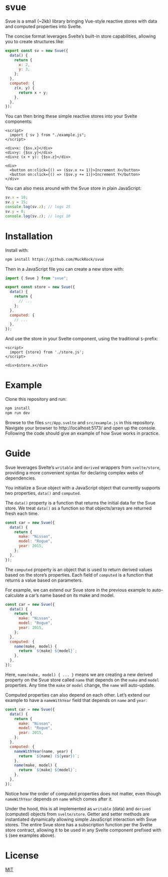 # svue

Svue is a small (~2kb) library bringing Vue-style reactive stores with data and computed properties into Svelte.

The concise format leverages Svelte’s built-in store capabilities, allowing you to create structures like:

```javascript
export const sv = new Svue({
  data() {
    return {
      x: 2,
      y: 3,
    };
  },
  computed: {
    z(x, y) {
      return x + y;
    },
  },
});
```

You can then bring these simple reactive stores into your Svelte components:

```svelte
<script>
  import { sv } from "./example.js";
</script>

<div>x: {$sv.x}</div>
<div>y: {$sv.y}</div>
<div>z (x + y): {$sv.z}</div>

<div>
  <button on:click={() => ($sv.x += 1)}>Increment X</button>
  <button on:click={() => ($sv.y += 1)}>Increment Y</button>
</div>
```

You can also mess around with the Svue store in plain JavaScript:

```javascript
sv.x = 10;
sv.y = 15;
console.log(sv.z); // logs 25
sv.y = 0;
console.log(sv.z); // logs 10
```

# Installation

Install with:

```sh
npm install https://github.com/MuckRock/svue
```

Then in a JavaScript file you can create a new store with:

```javascript
import { Svue } from "svue";

export const store = new Svue({
  data() {
    return {
      // ...
    };
  },
  computed: {
    // ...
  },
});
```

And use the store in your Svelte component, using the traditional `$`-prefix:

```svelte
<script>
  import {store} from './store.js';
</script>

<div>$store.x</div>
```

# Example

Clone this repository and run:

```bash
npm install
npm run dev
```

Browse to the files `src/App.svelte` and `src/example.js` in this repository. Navigate your browser to http://localhost:5173/ and open up the console. Following the code should give an example of how Svue works in practice.

# Guide

Svue leverages Svelte’s `writable` and `derived` wrappers from `svelte/store`, providing a more convenient syntax for declaring complex webs of dependencies.

You initialize a Svue object with a JavaScript object that currently supports two properties, `data()` and `computed`.

The `data()` property is a function that returns the initial data for the Svue store. We treat `data()` as a function so that objects/arrays are returned fresh each time.

```javascript
const car = new Svue({
  data() {
    return {
      make: "Nissan",
      model: "Rogue",
      year: 2015,
    };
  },
});
```

The `computed` property is an object that is used to return derived values based on the store’s properties. Each field of `computed` is a function that returns a value based on parameters.

For example, we can extend our Svue store in the previous example to auto-calculate a car’s name based on its make and model.

```javascript
const car = new Svue({
  data() {
    return {
      make: "Nissan",
      model: "Rogue",
      year: 2015,
    };
  },
  computed: {
    name(make, model) {
      return `${make} ${model}`;
    },
  },
});
```

Here, `name(make, model) { ... }` means we are creating a new derived property on the Svue store called `name` that depends on the `make` and `model` properties. Any time the `make` or `model` change, the `name` will auto-update.

Computed properties can also depend on each other. Let’s extend our example to have a `nameWithYear` field that depends on `name` and `year`:

```javascript
const car = new Svue({
  data() {
    return {
      make: "Nissan",
      model: "Rogue",
      year: 2015,
    };
  },
  computed: {
    nameWithYear(name, year) {
      return `${name} (${year})`;
    },
    name(make, model) {
      return `${make} ${model}`;
    },
  },
});
```

Notice how the order of computed properties does not matter, even though `nameWithYear` depends on `name` which comes after it.

Under the hood, this is all implemented as `writable` (data) and `derived` (computed) objects from `svelte/store`. Getter and setter methods are instantiated dynamically allowing simple JavaScript interaction with Svue stores. The entire Svue store has a subscription function per the Svelte store contract, allowing it to be used in any Svelte component prefixed with `$` (see examples above).

# License

[MIT](https://github.com/freedmand/svue/blob/master/LICENSE)
